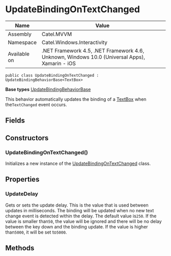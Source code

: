 

# UpdateBindingOnTextChanged

Name|Value
---|---
Assembly|Catel.MVVM
Namespace|Catel.Windows.Interactivity
Available on|.NET Framework 4.5, .NET Framework 4.6, Unknown, Windows 10.0 (Universal Apps), Xamarin - iOS

```
public class UpdateBindingOnTextChanged : UpdateBindingBehaviorBase<TextBox>
```

**Base types**
[UpdateBindingBehaviorBase]()


This behavior automatically updates the binding of a [TextBox](#) when the`TextChanged` event occurs.



## Fields

## Constructors

### UpdateBindingOnTextChanged()

Initializes a new instance of the [UpdateBindingOnTextChanged](#) class.



## Properties

### UpdateDelay

Gets or sets the update delay. This is the value that is used between updates in milliseconds. The binding will be updated when no new text change event is detected within the delay. The default value is`250`. If the value is smaller than`50`, the value will be ignored and there will be no delay between the key down and the binding update. If the value is higher than`5000`, it will be set to`5000`.



## Methods

